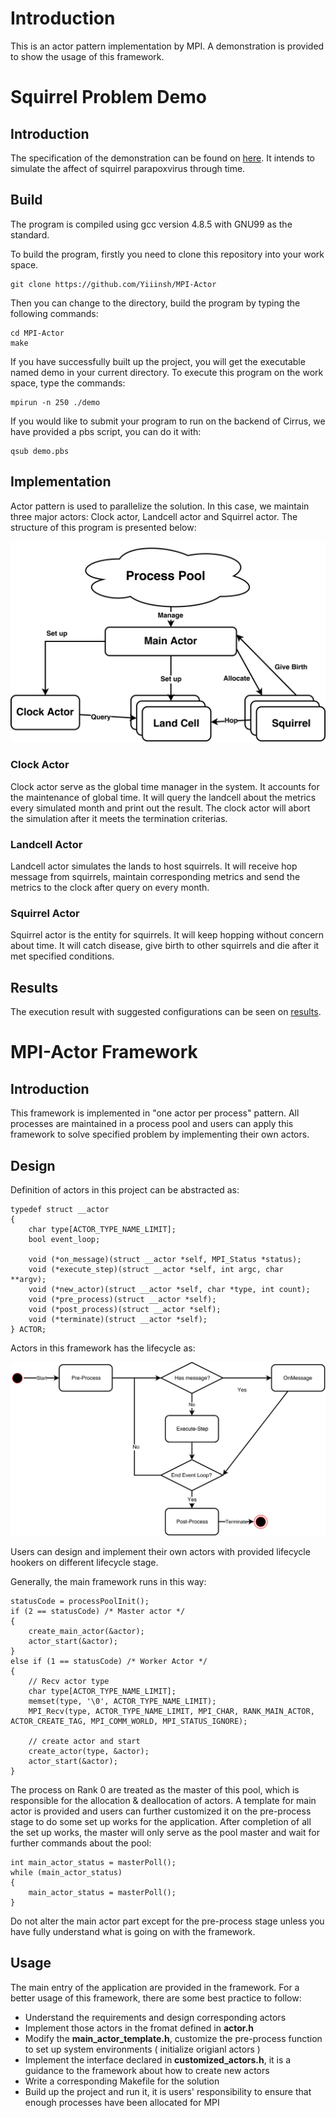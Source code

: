 # Introduction
This is an actor pattern implementation by MPI. A demonstration is provided to show the usage of this framework.


# Squirrel Problem Demo
## Introduction
The specification of the demonstration can be found on [here](doc/squirrel_demo.pdf). It intends to simulate the affect of squirrel parapoxvirus through time.

## Build
The program is compiled using gcc version 4.8.5 with GNU99 as the standard.

To build the program, firstly you need to clone this repository into your work space.

	git clone https://github.com/Yiiinsh/MPI-Actor

Then you can change to the directory, build the program by typing the following commands:

	cd MPI-Actor
	make

If you have successfully built up the project, you will get the executable named demo in your current directory. To execute this program on the work space, type the commands:

	mpirun -n 250 ./demo

If you would like to submit your program to run on the backend of Cirrus, we have provided a pbs script, you can do it with:

	qsub demo.pbs

## Implementation
Actor pattern is used to parallelize the solution. In this case, we maintain three major actors: Clock actor, Landcell actor and Squirrel actor. The structure of this program is presented below:

![Squirrel Design](doc/SquirrelDesign.jpg)

### Clock Actor
Clock actor serve as the global time manager in the system. It accounts for the maintenance of global time. It will query the landcell about the metrics every simulated month and print out the result. The clock actor will abort the simulation after it meets the termination criterias.

### Landcell Actor
Landcell actor simulates the lands to host squirrels. It will receive hop message from squirrels, maintain corresponding metrics and send the metrics to the clock after query on every month.

### Squirrel Actor
Squirrel actor is the entity for squirrels. It will keep hopping without concern about time. It will catch disease, give birth to other squirrels and die after it met specified conditions.

## Results
The execution result with suggested configurations can be seen on [results](doc/results).

# MPI-Actor Framework
## Introduction
This framework is implemented in "one actor per process" pattern. All processes are maintained in a process pool and users can apply this framework to solve specified problem by implementing their own actors.

## Design
Definition of actors in this project can be abstracted as:

	typedef struct __actor
	{
    	char type[ACTOR_TYPE_NAME_LIMIT];
    	bool event_loop;

    	void (*on_message)(struct __actor *self, MPI_Status *status);
    	void (*execute_step)(struct __actor *self, int argc, char 	**argv);
    	void (*new_actor)(struct __actor *self, char *type, int count);
    	void (*pre_process)(struct __actor *self);
    	void (*post_process)(struct __actor *self);
    	void (*terminate)(struct __actor *self);
	} ACTOR;

Actors in this framework has the lifecycle as:

![Actor Lifecycle](doc/ActorLifecycle.jpg)

Users can design and implement their own actors with provided lifecycle hookers on different lifecycle stage.

Generally, the main framework runs in this way:


    statusCode = processPoolInit();
    if (2 == statusCode) /* Master actor */
    {
        create_main_actor(&actor);
        actor_start(&actor);
    }
    else if (1 == statusCode) /* Worker Actor */
    {
        // Recv actor type
        char type[ACTOR_TYPE_NAME_LIMIT];
        memset(type, '\0', ACTOR_TYPE_NAME_LIMIT);
        MPI_Recv(type, ACTOR_TYPE_NAME_LIMIT, MPI_CHAR, RANK_MAIN_ACTOR, ACTOR_CREATE_TAG, MPI_COMM_WORLD, MPI_STATUS_IGNORE);
        
        // create actor and start
        create_actor(type, &actor);
        actor_start(&actor);
    }

The process on Rank 0 are treated as the master of this pool, which is responsible for the allocation & deallocation of actors. A template for main actor is provided and users can further customized it on the pre-process stage to do some set up works for the application. After completion of all the set up works, the master will only serve as the pool master and wait for further commands about the pool:

    int main_actor_status = masterPoll();
    while (main_actor_status)
    {
        main_actor_status = masterPoll();
    }

Do not alter the main actor part except for the pre-process stage unless you have fully understand what is going on with the framework.

## Usage
The main entry of the application are provided in the framework. For a better usage of this framework, there are some best practice to follow:

* Understand the requirements and design corresponding actors
* Implement those actors in the fromat defined in __actor.h__
* Modify the __main_actor_template.h__, customize the pre-process function to set up system environments ( initialize origianl actors )
* Implement the interface declared in __customized_actors.h__, it is a guidance to the framework about how to create new actors
* Write a corresponding Makefile for the solution
* Build up the project and run it, it is users' responsibility to ensure that enough processes have been allocated for MPI
